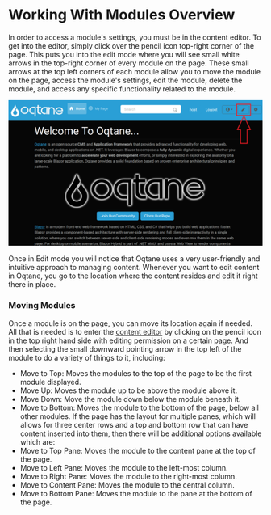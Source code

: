 # Working With Modules Overview

In order to access a module's settings, you must be in the content editor. To get into the editor, simply click over the pencil icon top-right corner of the page. This puts you into the edit mode where you will see small white arrows in the top-right corner of every module on the page. These small arrows at the top left corners of each module allow you to move the module on the page, access the module's settings, edit the module, delete the module, and access any specific functionality related to the module. 

![Content Editor Pencil Button](../../manuals/admin/content-management/assets/content-editor-button.png)

Once in Edit mode you will notice that Oqtane uses a very user-friendly and intuitive approach to managing content. Whenever you want to edit content in Oqtane, you go to the location where the content resides and edit it right there in place.

### Moving Modules

Once a module is on the page, you can move its location again if needed. All that is needed is to enter the [content editor](../../manuals/admin/content-management/content-editor.md) by clicking on the pencil icon in the top right hand side with editing permission on a certain page. And then selecting the small downward pointing arrow in the top left of the module to do a variety of things to it, including:
* Move to Top: Moves the modules to the top of the page to be the first module displayed.
* Move Up: Moves the module up to be above the module above it.
* Move Down: Move the module down below the module beneath it.
* Move to Bottom: Moves the module to the bottom of the page, below all other modules.
If the page has the layout for multiple panes, which will allows for three center rows and a top and bottom row that can have content inserted into them, then there will be additional options available which are:
* Move to Top Pane: Moves the module to the content pane at the top of the page.
* Move to Left Pane: Moves the module to the left-most column.
* Move to Right Pane: Moves the module to the right-most column.
* Move to Content Pane: Moves the module to the central column.
* Move to Bottom Pane: Moves the module to the pane at the bottom of the page.

